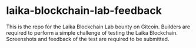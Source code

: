 # laika-blockchain-lab-feedback
This is the repo for the Laika Blockchain Lab bounty on Gitcoin. Builders are required to perform a simple challenge of testing the Laika Blockchain. Screenshots and feedback of the test are required to be submitted.
